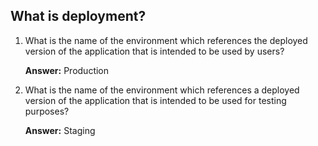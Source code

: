 ## What is deployment?

1.  What is the name of the environment which references the deployed version of the application that is intended to be used by users?

    **Answer:** Production

2.  What is the name of the environment which references a deployed version of the application that is intended to be used for testing purposes?

    **Answer:** Staging
